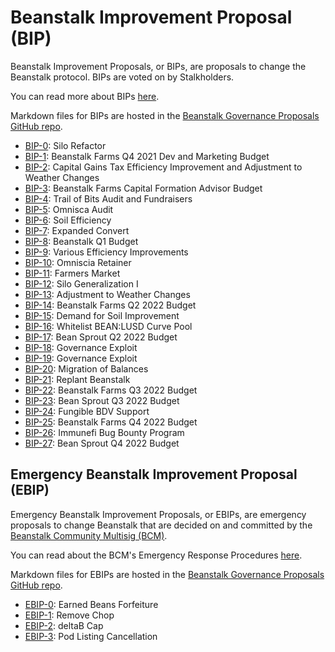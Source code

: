 # Beanstalk Improvement Proposal (BIP)

Beanstalk Improvement Proposals, or BIPs, are proposals to change the Beanstalk protocol. BIPs are voted on by Stalkholders.

You can read more about BIPs [here](https://docs.bean.money/governance/proposals#bip).


Markdown files for BIPs are hosted in the [Beanstalk Governance Proposals GitHub repo](https://github.com/BeanstalkFarms/Beanstalk-Governance-Proposals).

* [BIP-0](https://github.com/BeanstalkFarms/Beanstalk-Governance-Proposals/blob/master/bip/bip-00-silo-refactor.md): Silo Refactor
* [BIP-1](https://github.com/BeanstalkFarms/Beanstalk-Governance-Proposals/blob/master/bip/bip-01-bf-budget-q4-2021.md): Beanstalk Farms Q4 2021 Dev and Marketing Budget
* [BIP-2](https://github.com/BeanstalkFarms/Beanstalk-Governance-Proposals/blob/master/bip/bip-02-tax-efficiency-weather-changes.md): Capital Gains Tax Efficiency Improvement and Adjustment to Weather Changes
* [BIP-3](https://github.com/BeanstalkFarms/Beanstalk-Governance-Proposals/blob/master/bip/bip-03-capital-formation-advisor.md): Beanstalk Farms Capital Formation Advisor Budget
* [BIP-4](https://github.com/BeanstalkFarms/Beanstalk-Governance-Proposals/blob/master/bip/bip-04-trail-of-bits-fundraiser.md): Trail of Bits Audit and Fundraisers
* [BIP-5](https://github.com/BeanstalkFarms/Beanstalk-Governance-Proposals/blob/master/bip/bip-05-omniscia-fundraiser.md): Omnisca Audit
* [BIP-6](https://github.com/BeanstalkFarms/Beanstalk-Governance-Proposals/blob/master/bip/bip-06-soil-efficiency.md): Soil Efficiency
* [BIP-7](https://github.com/BeanstalkFarms/Beanstalk-Governance-Proposals/blob/master/bip/bip-07-convert.md): Expanded Convert
* [BIP-8](https://github.com/BeanstalkFarms/Beanstalk-Governance-Proposals/blob/master/bip/bip-08-beanstalk-budget-q1-2022.md): Beanstalk Q1 Budget
* [BIP-9](https://github.com/BeanstalkFarms/Beanstalk-Governance-Proposals/blob/master/bip/bip-09-efficiency-improvements.md): Various Efficiency Improvements
* [BIP-10](https://github.com/BeanstalkFarms/Beanstalk-Governance-Proposals/blob/master/bip/bip-10-omniscia-retainer.md): Omniscia Retainer
* [BIP-11](https://github.com/BeanstalkFarms/Beanstalk-Governance-Proposals/blob/master/bip/bip-11-pod-market.md): Farmers Market
* [BIP-12](https://github.com/BeanstalkFarms/Beanstalk-Governance-Proposals/blob/master/bip/bip-12-silo-generalization.md): Silo Generalization I
* [BIP-13](https://github.com/BeanstalkFarms/Beanstalk-Governance-Proposals/blob/master/bip/bip-13-weather-changes.md): Adjustment to Weather Changes
* [BIP-14](https://github.com/BeanstalkFarms/Beanstalk-Governance-Proposals/blob/master/bip/bip-14-bf-budget-q2-2022.md): Beanstalk Farms Q2 2022 Budget
* [BIP-15](https://github.com/BeanstalkFarms/Beanstalk-Governance-Proposals/blob/master/bip/bip-15-demand-for-soil-improvement.md): Demand for Soil Improvement
* [BIP-16](https://github.com/BeanstalkFarms/Beanstalk-Governance-Proposals/blob/master/bip/bip-16-whitelist-beanlusd.md): Whitelist BEAN:LUSD Curve Pool
* [BIP-17](https://github.com/BeanstalkFarms/Beanstalk-Governance-Proposals/blob/master/bip/bip-17-bs-budget-q2-2022.md): Bean Sprout Q2 2022 Budget
* [BIP-18](https://github.com/BeanstalkFarms/Beanstalk-Governance-Proposals/blob/master/bip/bip-18-exploit.md): Governance Exploit
* [BIP-19](https://github.com/BeanstalkFarms/Beanstalk-Governance-Proposals/blob/master/bip/bip-19-exploit.md): Governance Exploit
* [BIP-20](https://github.com/BeanstalkFarms/Beanstalk-Governance-Proposals/blob/master/bip/bip-20-migration-of-balances.md): Migration of Balances
* [BIP-21](https://github.com/BeanstalkFarms/Beanstalk-Governance-Proposals/blob/master/bip/bip-21-replant.md): Replant Beanstalk
* [BIP-22](https://github.com/BeanstalkFarms/Beanstalk-Governance-Proposals/blob/master/bip/bip-22-bf-budget-q3-2022.md): Beanstalk Farms Q3 2022 Budget
* [BIP-23](https://github.com/BeanstalkFarms/Beanstalk-Governance-Proposals/blob/master/bip/bip-23-bs-budget-q3-2022.md): Bean Sprout Q3 2022 Budget
* [BIP-24](https://github.com/BeanstalkFarms/Beanstalk-Governance-Proposals/blob/master/bip/bip-24-fungible-bdv-support.md): Fungible BDV Support
* [BIP-25](https://github.com/BeanstalkFarms/Beanstalk-Governance-Proposals/blob/master/bip/bip-25-bf-budget-q4-2022.md): Beanstalk Farms Q4 2022 Budget
* [BIP-26](https://github.com/BeanstalkFarms/Beanstalk-Governance-Proposals/blob/master/bip/bip-26-bug-bounty-program.md): Immunefi Bug Bounty Program
* [BIP-27](https://github.com/BeanstalkFarms/Beanstalk-Governance-Proposals/blob/master/bip/bip-27-bs-budget-q4-2022.md): Bean Sprout Q4 2022 Budget

## Emergency Beanstalk Improvement Proposal (EBIP)

Emergency Beanstalk Improvement Proposals, or EBIPs, are emergency proposals to change Beanstalk that are decided on and committed by the [Beanstalk Community Multisig (BCM)](https://docs.bean.money/governance/beanstalk/bcm-process).

You can read about the BCM's Emergency Response Procedures [here](https://docs.bean.money/governance/beanstalk/bcm-process#emergency-response-procedures).

Markdown files for EBIPs are hosted in the [Beanstalk Governance Proposals GitHub repo](https://github.com/BeanstalkFarms/Beanstalk-Governance-Proposals).

* [EBIP-0](https://github.com/BeanstalkFarms/Beanstalk-Governance-Proposals/blob/master/bip/ebip/ebip-0-earned-beans-forfeiture.md): Earned Beans Forfeiture
* [EBIP-1](https://github.com/BeanstalkFarms/Beanstalk-Governance-Proposals/blob/master/bip/ebip/ebip-1-remove-chop.md): Remove Chop
* [EBIP-2](https://github.com/BeanstalkFarms/Beanstalk-Governance-Proposals/blob/master/bip/ebip/ebip-2-deltab-cap.md): deltaB Cap
* [EBIP-3](https://github.com/BeanstalkFarms/Beanstalk-Governance-Proposals/blob/master/bip/ebip/ebip-3-pod-listing-cancellation.md): Pod Listing Cancellation
